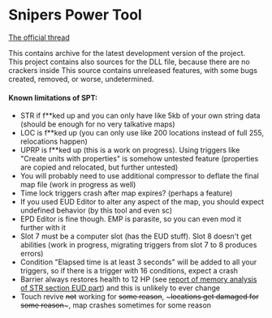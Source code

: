 # Snipers Power Tool
[The official thread](http://www.staredit.net/topic/17849/)

This contains archive for the latest development version of the project.<br />
This project contains also sources for the DLL file, because there are no crackers inside
This source contains unreleased features, with some bugs created, removed, or worse, undetermined.

#### Known limitations of SPT:

* STR if f\*\*ked up and you can only have like 5kb of your own string data (should be enough for no very talkative maps)
* LOC is f\*\*ked up (you can only use like 200 locations instead of full 255, relocations happen)
* UPRP is f\*\*ked up (this is a work on progress). Using triggers like "Create units with properties" is somehow untested feature (properties are copied and relocated, but further untested) 
* You will probably need to use additional compressor to deflate the final map file (work in progress as well)
* Time lock triggers crash after map expires? (perhaps a feature)
* If you used EUD Editor to alter any aspect of the map, you should expect undefined behavior (by this tool and even sc)
* EPD Editor is fine though. EMP is parasite, so you can even mod it further with it
* Slot 7 must be a computer slot (has the EUD stuff). Slot 8 doesn't get abilities (work in progress, migrating triggers from slot 7 to 8 produces errors)
* Condition "Elapsed time is at least 3 seconds" will be added to all your triggers, so if there is a trigger with 16 conditions, expect a crash
* Barrier always restores health to 12 HP (see [report of memory analysis of STR section EUD part](https://pastebin.com/XAGtMzrD)) and this is unlikely to ever change 
* Touch revive ~~not~~ working for ~~some reason~~, ~~~locations get damaged for some reason~~~, map crashes sometimes for some reason
